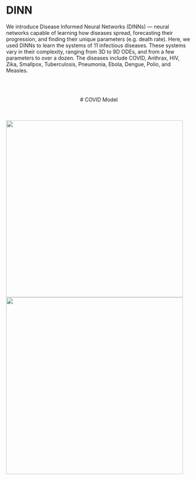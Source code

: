 # DINN
We introduce Disease Informed Neural Networks (DINNs) — neural networks capable of learning how diseases spread, forecasting their progression, and finding their unique parameters (e.g. death rate). Here, we used DINNs to learn the systems of 11 infectious diseases. These systems vary in their complexity, ranging from 3D to 9D ODEs, and from a few parameters to over a dozen. The diseases include COVID, Anthrax, HIV, Zika, Smallpox, Tuberculosis, Pneumonia, Ebola, Dengue, Polio, and Measles.

<br/><br/>

<p align="center">
   # COVID Model</span>
</p>

<p float="center">
   <br/><br/>
  <img src="https://github.com/Shaier/DINN/blob/master/experiments/real_data/covid_real_data_daily_cases.jpg" width="480" />
  <img src="https://github.com/Shaier/DINN/blob/master/experiments/real_data/covid_real_data_cumulative_cases.jpg" width="480" /> 
</p>
